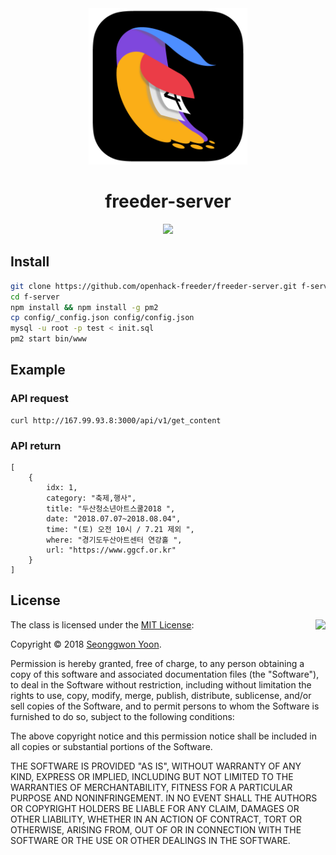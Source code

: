 <div align="middle">
  <img src="https://github.com/openhack-freeder/freeder-crawler/blob/master/img/logo.png" height="250px" >
</div>

<h1 align="center">freeder-server</h1>
<p align="center">
	<img src="https://img.shields.io/badge/OpenHack-3th-blue.svg">
</p>

## Install
```bash
git clone https://github.com/openhack-freeder/freeder-server.git f-server
cd f-server
npm install && npm install -g pm2
cp config/_config.json config/config.json
mysql -u root -p test < init.sql
pm2 start bin/www
```

## Example 
### API request
```text
curl http://167.99.93.8:3000/api/v1/get_content
```

### API return
```text
[
	{
		idx: 1,
		category: "축제,행사",
		title: "두산청소년아트스쿨2018 ",
		date: "2018.07.07~2018.08.04",
		time: "(토) 오전 10시 / 7.21 제외 ",
		where: "경기도두산아트센터 연강홀 ",
		url: "https://www.ggcf.or.kr"
	}
]
```

## License

<img align="right" src="http://opensource.org/trademarks/opensource/OSI-Approved-License-100x137.png">

The class is licensed under the [MIT License](http://opensource.org/licenses/MIT):

Copyright &copy; 2018 [Seonggwon Yoon](http://www.github.com/gwons).

Permission is hereby granted, free of charge, to any person obtaining a copy of this software and associated documentation files (the "Software"), to deal in the Software without restriction, including without limitation the rights to use, copy, modify, merge, publish, distribute, sublicense, and/or sell copies of the Software, and to permit persons to whom the Software is furnished to do so, subject to the following conditions:

The above copyright notice and this permission notice shall be included in all copies or substantial portions of the Software.

THE SOFTWARE IS PROVIDED "AS IS", WITHOUT WARRANTY OF ANY KIND, EXPRESS OR IMPLIED, INCLUDING BUT NOT LIMITED TO THE WARRANTIES OF MERCHANTABILITY, FITNESS FOR A PARTICULAR PURPOSE AND NONINFRINGEMENT. IN NO EVENT SHALL THE AUTHORS OR COPYRIGHT HOLDERS BE LIABLE FOR ANY CLAIM, DAMAGES OR OTHER LIABILITY, WHETHER IN AN ACTION OF CONTRACT, TORT OR OTHERWISE, ARISING FROM, OUT OF OR IN CONNECTION WITH THE SOFTWARE OR THE USE OR OTHER DEALINGS IN THE SOFTWARE.
